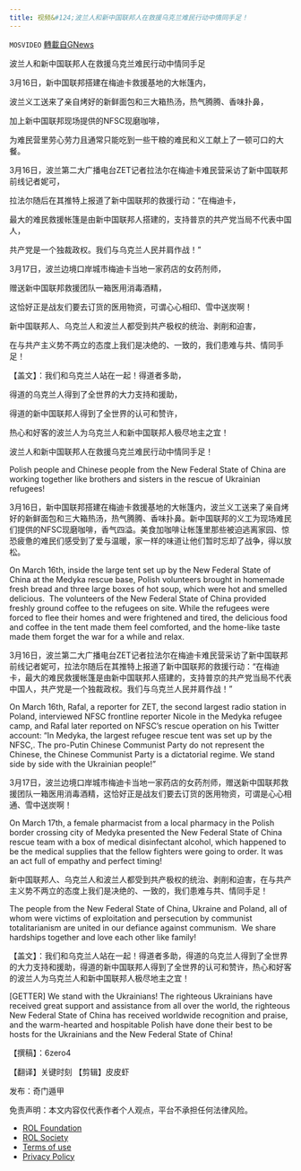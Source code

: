```yaml
---
title: 视频&#124;波兰人和新中国联邦人在救援乌克兰难民行动中情同手足！
---
```

`MOSVIDEO` [轉載自GNews](https://gnews.org/zh-hans/2224053/)

波兰人和新中国联邦人在救援乌克兰难民行动中情同手足

3月16日，新中国联邦搭建在梅迪卡救援基地的大帐篷内，

波兰义工送来了亲自烤好的新鲜面包和三大箱热汤，热气腾腾、香味扑鼻，

加上新中国联邦现场提供的NFSC现磨咖啡，

为难民营里劳心劳力且通常只能吃到一些干粮的难民和义工献上了一顿可口的大餐。

3月16日，波兰第二大广播电台ZET记者拉法尔在梅迪卡难民营采访了新中国联邦前线记者妮可，

拉法尔随后在其推特上报道了新中国联邦的救援行动：“在梅迪卡，

最大的难民救援帐篷是由新中国联邦人搭建的，支持普京的共产党当局不代表中国人，

共产党是一个独裁政权。我们与乌克兰人民并肩作战！”

3月17日，波兰边境口岸城市梅迪卡当地一家药店的女药剂师，

赠送新中国联邦救援团队一箱医用消毒酒精，

这恰好正是战友们要去订货的医用物资，可谓心心相印、雪中送炭啊！

新中国联邦人、乌克兰人和波兰人都受到共产极权的统治、剥削和迫害，

在与共产主义势不两立的态度上我们是决绝的、一致的，我们患难与共、情同手足！

【盖文】：我们和乌克兰人站在一起！得道者多助，

得道的乌克兰人得到了全世界的大力支持和援助，

得道的新中国联邦人得到了全世界的认可和赞许，

热心和好客的波兰人为乌克兰人和新中国联邦人极尽地主之宜！

波兰人和新中国联邦人在救援乌克兰难民行动中情同手足！

Polish people and Chinese people from the New Federal State of China are working together like brothers and sisters in the rescue of Ukrainian refugees!

3月16日，新中国联邦搭建在梅迪卡救援基地的大帐篷内，波兰义工送来了亲自烤好的新鲜面包和三大箱热汤，热气腾腾、香味扑鼻。新中国联邦的义工为现场难民们提供的NFSC现磨咖啡，香气四溢。美食加咖啡让帐篷里那些被迫逃离家园、惊恐疲惫的难民们感受到了爱与温暖，家一样的味道让他们暂时忘却了战争，得以放松。

On March 16th, inside the large tent set up by the New Federal State of China at the Medyka rescue base, Polish volunteers brought in homemade fresh bread and three large boxes of hot soup, which were hot and smelled delicious.  The volunteers of the New Federal State of China provided freshly ground coffee to the refugees on site. While the refugees were forced to flee their homes and were frightened and tired, the delicious food and coffee in the tent made them feel comforted, and the home-like taste made them forget the war for a while and relax.

3月16日，波兰第二大广播电台ZET记者拉法尔在梅迪卡难民营采访了新中国联邦前线记者妮可，拉法尔随后在其推特上报道了新中国联邦的救援行动：“在梅迪卡，最大的难民救援帐篷是由新中国联邦人搭建的，支持普京的共产党当局不代表中国人，共产党是一个独裁政权。我们与乌克兰人民并肩作战！”

On March 16th, Rafal, a reporter for ZET, the second largest radio station in Poland, interviewed NFSC frontline reporter Nicole in the Medyka refugee camp, and Rafal later reported on NFSC’s rescue operation on his Twitter account: “In Medyka, the largest refugee rescue tent was set up by the NFSC,. The pro-Putin Chinese Communist Party do not represent the Chinese, the Chinese Communist Party is a dictatorial regime. We stand side by side with the Ukrainian people!”

3月17日，波兰边境口岸城市梅迪卡当地一家药店的女药剂师，赠送新中国联邦救援团队一箱医用消毒酒精，这恰好正是战友们要去订货的医用物资，可谓是心心相通、雪中送炭啊！

On March 17th, a female pharmacist from a local pharmacy in the Polish border crossing city of Medyka presented the New Federal State of China rescue team with a box of medical disinfectant alcohol, which happened to be the medical supplies that the fellow fighters were going to order. It was an act full of empathy and perfect timing!

新中国联邦人、乌克兰人和波兰人都受到共产极权的统治、剥削和迫害，在与共产主义势不两立的态度上我们是决绝的、一致的，我们患难与共、情同手足！

The people from the New Federal State of China, Ukraine and Poland, all of whom were victims of exploitation and persecution by communist totalitarianism are united in our defiance against communism.  We share hardships together and love each other like family!

【盖文】：我们和乌克兰人站在一起！得道者多助，得道的乌克兰人得到了全世界的大力支持和援助，得道的新中国联邦人得到了全世界的认可和赞许，热心和好客的波兰人为乌克兰人和新中国联邦人极尽地主之宜！

[GETTER] We stand with the Ukrainians! The righteous Ukrainians have received great support and assistance from all over the world, the righteous New Federal State of China has received worldwide recognition and praise, and the warm-hearted and hospitable Polish have done their best to be hosts for the Ukrainians and the New Federal State of China!

【撰稿】：6zero4

【翻译】关键时刻
【剪辑】皮皮虾

发布：奇门遁甲

 

免责声明：本文内容仅代表作者个人观点，平台不承担任何法律风险。

- [ROL Foundation](https://rolfoundation.org/)
- [ROL Society](https://rolsociety.org/)
- [Terms of use](https://gnews.org/terms-of-use-3/)
- [Privacy Policy](https://gnews.org/privacy-policy/)
